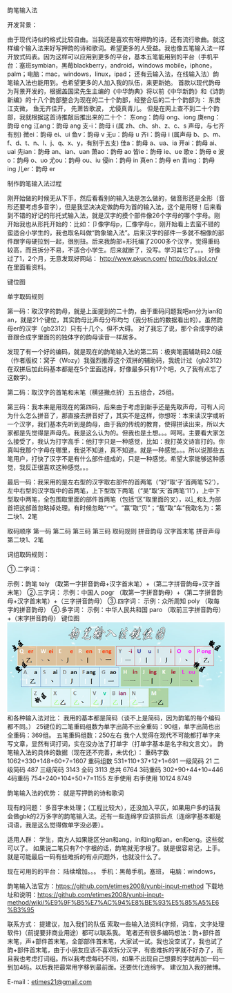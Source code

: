 韵笔输入法

开发背景：

由于现代诗似的格式比较自由。当我还是喜欢有呀押韵的诗，还有流行歌曲。就这样编个输入法来好写押韵的诗和歌词。希望更多的人受益。我也像五笔输入法一样开放式码表。因为这样可以应用到更多的平台，基本五笔能用到的平台（手机平台：塞班symbian，黑莓blackberry，android，windows mobile，iphone，palm；电脑：mac，windows，linux，ipad； 还有云输入法，在线输入法）韵笔输入法也能用到。也希望更多的人加入我的队伍，来更新她。 首款以现代韵母为背景开发的，根据盖国梁先生主编的《中华韵典》将以前《中华新韵》和《诗韵新编》的十八个韵部整合为现在的二十个韵部，经整合后的二十个韵部为： 东庚江支微， 鱼无齐佳开， 先萧皆歌波， 尤侵真青儿。 但是在网上查不到二十个韵部，我就根据这首诗推敲后推出来的二十个： 东ong：韵母 ong、iong 庚eng：韵母 eng 江ang：韵母 ang 支-i：韵母 i (属 zh、ch、sh、z、c、s 声母，与七齐有别) 微ei：韵母 ei、ui 鱼v：韵母 v 无u：韵母 u 齐i：韵母 i (属声母 b、p、m、f、d、t、n、l、j、q、x、y，有别于五支) 佳a：韵母 a、ua、ia 开ai：韵母 ai、uai 先ian：韵母 an、ian、uan 萧ao：韵母 ao 皆ie：韵母 ie、ue 歌e：韵母 e 波o：韵母 o、uo 尤ou：韵母 ou、iu 侵in：韵母 in 真en：韵母 en 青ing：韵母 ing 儿er：韵母 er

制作韵笔输入法过程

刚开始做的时候无从下手，然后看看别的输入法是怎么做的，做音形还是全形（音形还要考虑多音字），但是我坚决决定做韵母为首的输入法，这个是用呀！后来看到不错的好记的形托式输入法，就是汉字的摸个部件像26个字母的哪个字母。刚开始我也从形托开始的：比如：卩像字母p，匚像字母c，刚开始看上去蛮不错的蛮适合小学生的，我也取名叫做“韵象输入法”。后来汉字的部件一多就不相像的部件跟字母硬拉到一起，很别扭。后来我韵部+形托编了2000多个汉字，觉得重码较高，而且拆分不易，不适合小学生。后来就断了，没写。学习其它了。。。 好像过了1，2个月，无意发现好网站： http://www.pkucn.com/ http://bbs.jjol.cn/ 在里面看资料。

键位图

单字取码规则

第一码：取汉字的韵母，就是上面提到的二十韵，由于重码问题我吧an分为ian和an，就是21个键位，其实韵母比声母分布均匀（我分析出的数据看出的）。虽然韵母er的汉字（gb2312）只有十几个。但不大碍。 对了我忘了说，那个合成字的读音跟合成字里面的的独体字的韵母读音一样居多。

发现了有一个好的编码，就是现在的韵笔输入法的第二码：极爽笔画辅助码2.0版（作者版权：窝子（Wozy）我强烈推荐这个双拼的辅助码，我统计过（gb2312）在双拼后加此码基本都是在5个里面选择，好像最多只有17个吧，久了我有点忘了这数字）。

第二码：取汉字的首笔和末笔（横竖撇点折）五五组合，25组。

第三码：我本来是用现在的第四码，后来由于考虑到新手还是先取声母，可有人问为什么怎么拼音了，那直接去拼音好了，其实不是这样，你想呀：本来读汉字或听一个汉字，我们基本先听到是韵母，由于我的传统的教育，使得拼读出来，所以大家都是先觉得是声母先。我是这么认为的。但我也是土想。。。呵呵。主要看大家怎么接受了，我认为打字高手：他打字只是一种感觉，比如：我打英文诗盲打的。你真叫我那个字母在哪里，我说不知道，真不知道。就是一种感觉。。。所以说那些五笔用户，打快了汉字不是有什么部件组成的，只是一种感觉。希望大家能够这种感觉，我反正很喜欢这种感觉。。。

最后一码：我采用的是左右型的汉字取右部件的首两笔（“好”取‘子’首两笔‘52’），左中右型的汉字取中的首两笔，上下型取下两笔（“吴”取‘天’首两笔‘11’），上中下型取中两笔，全包围取里面的部件首两笔（包括“区”取里面的叉），以辶和廴为部首把这部首忽略掉处理。有时候忽略“冖”。“赢”取“贝”；“载”取“车”我取名为：第二块1、2笔

取码顺序	第一码	第二码	第三码	第三码 取码规则	拼音韵母	汉字首末笔	拼音声母	第二块1、2笔

词组取码规则：

①.二字词：

示例：韵笔 teiy （取第一字拼音韵母+汉字首末笔）+（第二字拼音韵母+汉字首末笔）
②.三字词：
示例：中国人 pogr （取第一字拼音韵母）+（第二字拼音韵母+汉字首末笔）+（三字拼音韵母）
③.四字词：
示例：众所周知 poly （取每字的拼音韵母）
④.多字词：
示例：中华人民共和国 paro （取前三字拼音韵母）+（末字拼音韵母）
键位图
![image](https://github.com/etimes2008/yunbi-input-method/blob/master/%E9%9F%B5%E7%AC%94.png?raw=true)
和各种输入法对比： 我用的基本都是简码（谈不上是简码，因为韵笔的每个编码都不同。） 25键位的二笔重码组数为单字出简不出全重码：90组，单字出简也出全重码：369组。 五笔重码组数：250左右 我个人觉得在现代不可能都打单字来写文章，显然有词打词，实在没办法了打单字（打单字基本是名字和文言文）。 韵笔输入法的具体的数据（现在还不完善，未优化）： 重码字数	1062+330+148+60+7=1607 重码组数 531+110+37+12+1=691 一级简码	21 二级简码	487 三级简码	3143 全码	3113 总共	6764 3码重码	302+90+44+10=446 4码重码 754+240+104+50+7=1155 左手使用	右手使用 10124	8749

韵笔输入法的优势： 就是写押韵的诗和歌词

现有的问题： 多音字未处理；（工程比较大），还没加入平仄，如果用户多的话我会做gbk的2万多字的韵笔输入法。还有一些连绵字应该排后点（连绵字基本都是词语，我是这么觉得做单字没必要）。

适用人群： 学生，南方人如果能区分an和ang，in和ing和ian，en和eng。这些就可以了。 如果说二笔只有7个字根的话，韵笔就无字根了。就是很容易记，上手。就是可能最后一码有些难拆的有点问题外，也就没什么了。

现在可用的的平台： 陆续增加。。。 手机：黑莓手机，塞班， 电脑：windows，

韵笔输入法官方：https://github.com/etimes2008/yunbi-input-method
下载地址和说明：https://github.com/etimes2008/yunbi-input-method/wiki/%E9%9F%B5%E7%AC%94%E8%BE%93%E5%85%A5%E6%B3%95

联系方式： 提建议，加入我们的队伍 索取一些输入法资料(字频，词库，文字处理软件)（前提要非商业用途）都可以联系我。 笔者还有很多编码想法：韵+部件首末笔，声+部件首末笔，全部部件首末笔，大家试一试。我也没空试了，我也试了韵+部件首末笔，由于小朋友应该不喜欢拆分汉字，有些难拆的字就不好办了，而且我也考虑打词组。所以我考虑每码不同，如果不出现自己想要的字就再加一码一到加4码。以后我把最常用字移到最前面。还要优化连绵字。 建议加入我的微博。

E-mail：etimes21@gmail.com
